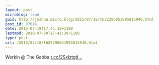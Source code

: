 ```yaml
---
layout: post
microblog: true
guid: http://joshua.micro.blog/2015/07/18/t622296051995815940.html
post_id: 37614
date: 2015-07-18T17:45:15+1100
lastmod: 2019-07-30T17:41:30+1100
type: post
url: /2015/07/18/t622296051995815940.html
---
```

Werkin @ The Gabba [t.co/2SxlztgtI...](https://t.co/2SxlztgtID)
